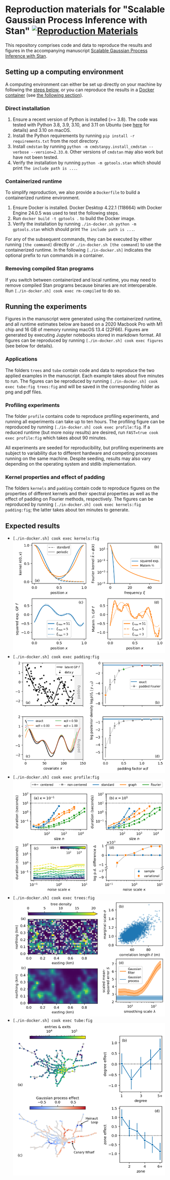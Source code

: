 # Reproduction materials for "Scalable Gaussian Process Inference with Stan" [![Reproduction Materials](https://github.com/tillahoffmann/gptools-reproduction-material/actions/workflows/main.yaml/badge.svg)](https://github.com/tillahoffmann/gptools-reproduction-material/actions/workflows/main.yaml)

This repository comprises code and data to reproduce the results and figures in the accompanying manuscript [Scalable Gaussian Process Inference with Stan](https://doi.org/10.48550/arXiv.2301.08836).

## Setting up a computing environment

A computing environment can either be set up directly on your machine by following the [steps below](#direct-installation), or you can reproduce the results in a [Docker container](https://en.wikipedia.org/wiki/Docker_(software)) (see [the following section](#containerized-runtime)).

### Direct installation

1. Ensure a recent version of Python is installed (>= 3.8). The code was tested with Python 3.8, 3.9, 3.10, and 3.11 on Ubuntu (see [here](https://github.com/onnela-lab/gptools/actions/workflows/main.yml) for details) and 3.10 on macOS.
2. Install the Python requirements by running `pip install -r requirements.txt` from the root directory.
3. Install `cmdstan` by running `python -m cmdstanpy.install_cmdstan --verbose --version=2.33.0`. Other versions of `cmdstan` may also work but have not been tested.
4. Verify the installation by running `python -m gptools.stan` which should print `The include path is ...`.

### Containerized runtime

To simplify reproduction, we also provide a `Dockerfile` to build a containerized runtime environment.

1. Ensure Docker is installed. Docker Desktop 4.22.1 (118664) with Docker Engine 24.0.5 was used to test the following steps.
2. Run `docker build -t gptools .` to build the Docker image.
3. Verify the installation by running `./in-docker.sh python -m gptools.stan` which should print `The include path is ...`.

For any of the subsequent commands, they can be executed by either running `[the command]` directly or `./in-docker.sh [the command]` to use the containerized runtime. In the following `[./in-docker.sh]` indicates the optional prefix to run commands in a container.

### Removing compiled Stan programs

If you switch between containerized and local runtime, you may need to remove compiled Stan programs because binaries are not interoperable. Run `[./in-docker.sh] cook exec rm-compiled` to do so.

## Running the experiments

Figures in the manuscript were generated using the containerized runtime, and all runtime estimates below are based on a 2020 Macbook Pro with M1 chip and 16 GB of memory running macOS 13.4 (22F66). Figures are generated by executing Jupyter notebooks stored in markdown format. All figures can be reproduced by running `[./in-docker.sh] cook exec figures` (see below for details).

### Applications

The folders `trees` and `tube` contain code and data to reproduce the two applied examples in the manuscript. Each example takes about five minutes to run. The figures can be reproduced by running `[./in-docker.sh] cook exec tube:fig trees:fig` and will be saved in the corresponding folder as png and pdf files.

### Profiling experiments

The folder `profile` contains code to reproduce profiling experiments, and running all experiments can take up to ten hours. The profiling figure can be reproduced by running `[./in-docker.sh] cook exec profile:fig`. If a reduced runtime (but more noisy results) are desired, run `FAST=true cook exec profile:fig` which takes about 90 minutes.

All experiments are seeded for reproducibility, but profiling experiments are subject to variability due to different hardware and competing processes running on the same machine. Despite seeding, results may also vary depending on the operating system and stdlib implementation.

### Kernel properties and effect of padding

The folders `kernels` and `padding` contain code to reproduce figures on the properties of different kernels and their spectral properties as well as the effect of padding on Fourier methods, respectively. The figures can be reproduced by running `[./in-docker.sh] cook exec kernels:fig padding:fig`; the latter takes about ten minutes to generate.

## Expected results

- `[./in-docker.sh] cook exec kernels:fig` ![](kernels/kernels.png)
- `[./in-docker.sh] cook exec padding:fig` ![](padding/padding.png)
- `[./in-docker.sh] cook exec profile:fig` ![](profile/profile.png)
- `[./in-docker.sh] cook exec trees:fig` ![](trees/trees.png)
- `[./in-docker.sh] cook exec tube:fig` ![](tube/tube.png)
